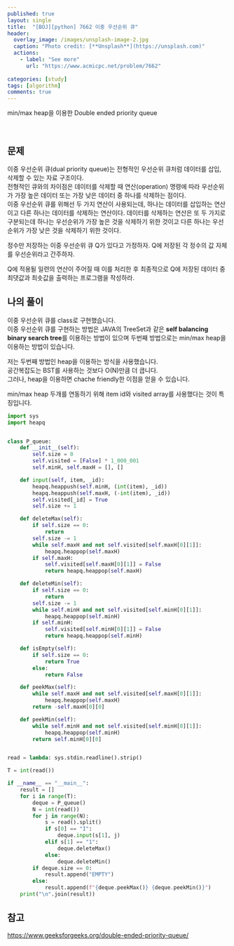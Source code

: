 ```yaml
---
published: true
layout: single
title:  "[BOJ][python] 7662 이중 우선순위 큐"
header:
  overlay_image: /images/unsplash-image-2.jpg
  caption: "Photo credit: [**Unsplash**](https://unsplash.com)"
  actions:
    - label: "See more"
      url: "https://www.acmicpc.net/problem/7662"
      
categories: [study]
tags: [algorithm]
comments: true
---
```


min/max heap을 이용한 Double ended priority queue
&nbsp;

&nbsp;
## 문제

이중 우선순위 큐(dual priority queue)는 전형적인 우선순위 큐처럼 데이터를 삽입, 삭제할 수 있는 자료 구조이다.  
전형적인 큐와의 차이점은 데이터를 삭제할 때 연산(operation) 명령에 따라 우선순위가 가장 높은 데이터 또는 가장 낮은 데이터 중 하나를 삭제하는 점이다.  
이중 우선순위 큐를 위해선 두 가지 연산이 사용되는데, 하나는 데이터를 삽입하는 연산이고 다른 하나는 데이터를 삭제하는 연산이다.  데이터를 삭제하는 연산은 또 두 가지로 구분되는데 하나는 우선순위가 가장 높은 것을 삭제하기 위한 것이고 다른 하나는 우선순위가 가장 낮은 것을 삭제하기 위한 것이다. 

정수만 저장하는 이중 우선순위 큐 Q가 있다고 가정하자. Q에 저장된 각 정수의 값 자체를 우선순위라고 간주하자. 

Q에 적용될 일련의 연산이 주어질 때 이를 처리한 후 최종적으로 Q에 저장된 데이터 중 최댓값과 최솟값을 출력하는 프로그램을 작성하라.

## 나의 풀이 

이중 우선순위 큐를 class로 구현했습니다.  
이중 우선순위 큐를 구현하는 방법은 JAVA의 TreeSet과 같은 **self balancing binary search tree**를 이용하는 방법이 있으며 두번째 방법으로는 min/max heap을 이용하는 방법이 있습니다.

저는 두번째 방법인 heap을 이용하는 방식을 사용했습니다.  
공간복잡도는 BST를 사용하는 것보다 O(N)만큼 더 큽니다.  
그러나, heap을 이용하면 chache friendly한 이점을 얻을 수 있습니다.

min/max heap 두개를 연동하기 위해 item id와 visited array를 사용했다는 것이 특징입니다. 

```py
import sys
import heapq


class P_queue:
    def __init__(self):
        self.size = 0
        self.visited = [False] * 1_000_001
        self.minH, self.maxH = [], []

    def input(self, item, _id):
        heapq.heappush(self.minH, (int(item), _id))
        heapq.heappush(self.maxH, (-int(item), _id))
        self.visited[_id] = True
        self.size += 1

    def deleteMax(self):
        if self.size == 0:
            return
        self.size -= 1
        while self.maxH and not self.visited[self.maxH[0][1]]:
            heapq.heappop(self.maxH)
        if self.maxH:
            self.visited[self.maxH[0][1]] = False
            return heapq.heappop(self.maxH)

    def deleteMin(self):
        if self.size == 0:
            return
        self.size -= 1
        while self.minH and not self.visited[self.minH[0][1]]:
            heapq.heappop(self.minH)
        if self.minH:
            self.visited[self.minH[0][1]] = False
            return heapq.heappop(self.minH)

    def isEmpty(self):
        if self.size == 0:
            return True
        else:
            return False

    def peekMax(self):
        while self.maxH and not self.visited[self.maxH[0][1]]:
            heapq.heappop(self.maxH)
        return -self.maxH[0][0]

    def peekMin(self):
        while self.minH and not self.visited[self.minH[0][1]]:
            heapq.heappop(self.minH)
        return self.minH[0][0]


read = lambda: sys.stdin.readline().strip()

T = int(read())

if __name__ == "__main__":
    result = []
    for i in range(T):
        deque = P_queue()
        N = int(read())
        for j in range(N):
            s = read().split()
            if s[0] == "I":
                deque.input(s[1], j)
            elif s[1] == "1":
                deque.deleteMax()
            else:
                deque.deleteMin()
        if deque.size == 0:
            result.append("EMPTY")
        else:
            result.append(f"{deque.peekMax()} {deque.peekMin()}")
    print("\n".join(result))

```

## 참고

https://www.geeksforgeeks.org/double-ended-priority-queue/